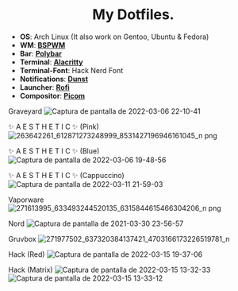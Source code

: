 <h1 align="center">
    My Dotfiles. 
</h1>


* **OS**: Arch Linux (It also work on Gentoo, Ubuntu & Fedora)
* **WM**: **[BSPWM](https://github.com/baskerville/bspwm)**
* **Bar**: **[Polybar](https://github.com/polybar/polybar)**
* **Terminal**:  **[Alacritty](https://github.com/alacritty/alacritty)**
* **Terminal-Font**: Hack Nerd Font
* **Notifications**: **[Dunst](https://github.com/dunst-project/dunst)** 
* **Launcher**: **[Rofi](https://github.com/davatorium/rofi)** 
* **Compositor**: **[Picom](https://github.com/jonaburg/picom/)** 

Graveyard
![Captura de pantalla de 2022-03-06 22-10-41](https://user-images.githubusercontent.com/79339064/156967463-6b1a405c-ab2c-45ba-8cbd-1342c7977ac1.png)

✨ A E S T H E T I C ✨ (Pink)
![263642261_612871273248999_8531427196946161045_n png](https://user-images.githubusercontent.com/79339064/150658111-6e90cb1a-ca18-42e7-afe1-e3d7e698b301.jpg)

✨ A E S T H E T I C ✨ (Blue)
![Captura de pantalla de 2022-03-06 19-48-56](https://user-images.githubusercontent.com/79339064/156954229-e459fd81-941e-49c7-bc74-f87ac9161b08.png)

✨ A E S T H E T I C ✨ (Cappuccino)
![Captura de pantalla de 2022-03-11 21-59-03](https://user-images.githubusercontent.com/79339064/158038846-b44ac137-0e7b-4ca1-9731-4886fdaea12c.png)

Vaporware
![271613995_633493244520135_6315844615466304206_n png](https://user-images.githubusercontent.com/79339064/150658131-20db12ee-2135-4820-ac8e-db4a5f068d03.jpg)

Nord
![Captura de pantalla de 2021-03-30 23-56-57](https://user-images.githubusercontent.com/79339064/114251726-b7d80180-9967-11eb-8901-05087e794ce1.png)

Gruvbox
![271977502_637320384137421_4703166173226519781_n](https://user-images.githubusercontent.com/79339064/150658124-2bb35645-284c-46ac-bdcf-b3766b13bb8c.png)

Hack (Red)
![Captura de pantalla de 2022-03-15 19-37-06](https://user-images.githubusercontent.com/79339064/158499446-9a8cfcab-4a1e-4e3b-a6b8-2b1462e2f05c.png)


Hack (Matrix)
![Captura de pantalla de 2022-03-15 13-32-33](https://user-images.githubusercontent.com/79339064/158499495-8028d1e6-3394-478b-b225-f7f7b4314c3b.png)
![Captura de pantalla de 2022-03-15 13-33-12](https://user-images.githubusercontent.com/79339064/158499509-0a5737a3-fefc-4df5-86fe-68ab5bb2387d.png)

